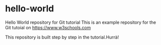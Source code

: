 # hello-world
Hello World repository for Git tutorial
This is an example repository for the Git tutoial on https://www.w3schools.com

This repository is built step by step in the tutorial.Hurrà!
